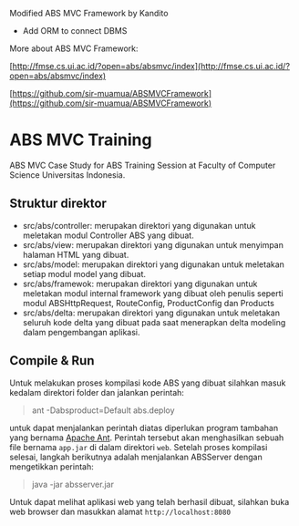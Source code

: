 Modified ABS MVC Framework by Kandito
+ Add ORM to connect DBMS

More about ABS MVC Framework:

[http://fmse.cs.ui.ac.id/?open=abs/absmvc/index](http://fmse.cs.ui.ac.id/?open=abs/absmvc/index)

[https://github.com/sir-muamua/ABSMVCFramework](https://github.com/sir-muamua/ABSMVCFramework)



# ABS MVC Training
ABS MVC Case Study for ABS Training Session at Faculty of Computer Science Universitas Indonesia.

## Struktur direktor
* src/abs/controller: merupakan direktori yang digunakan untuk meletakan modul Controller ABS yang dibuat.
* src/abs/view: merupakan direktori yang digunakan untuk menyimpan halaman HTML yang dibuat.
* src/abs/model: merupakan direktori yang digunakan untuk meletakan setiap modul model yang dibuat.
* src/abs/framewok: merupakan direktori yang digunakan untuk meletakan modul internal framework yang dibuat oleh penulis seperti modul
ABSHttpRequest, RouteConfig, ProductConfig dan Products
* src/abs/delta: merupakan direktori yang digunakan untuk meletakan seluruh kode delta yang dibuat pada saat menerapkan delta modeling dalam pengembangan aplikasi.

## Compile & Run
Untuk melakukan proses kompilasi kode ABS yang dibuat silahkan masuk kedalam direktori folder dan jalankan perintah:
>	ant -Dabsproduct=Default abs.deploy

untuk dapat menjalankan perintah diatas diperlukan program tambahan yang bernama [Apache Ant](http://ant.apache.org/bindownload.cgi). Perintah tersebut akan menghasilkan sebuah file bernama `app.jar` di dalam direktori `web`. Setelah proses kompilasi selesai, langkah berikutnya adalah menjalankan ABSServer dengan mengetikkan perintah:
>	java -jar absserver.jar

Untuk dapat melihat aplikasi web yang telah berhasil dibuat, silahkan buka web browser dan masukkan alamat `http://localhost:8080` 
